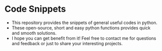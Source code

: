 # Code Snippets
- This repository provides the snippets of general useful codes in python. 
- These open-source, short and easy python functions provides quick and smooth solutions.
- I hope you can get benefit from it! Feel free to contact me for questions and feedback or just to share your interesting projects.

